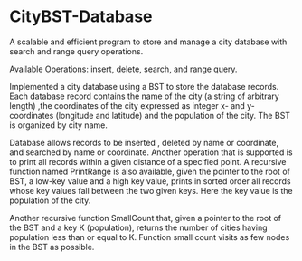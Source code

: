 # CityBST-Database
A scalable and efficient program to store and manage a city database with search and range query operations.

Available Operations: insert, delete, search, and range query.

Implemented a city database using a BST to store the database records. Each database record contains the name of the city (a string of arbitrary length) ,the coordinates of the city expressed as integer x- and y- coordinates (longitude and latitude) and the population of the city. The BST is organized by city name.

Database allows records to be inserted , deleted by name or coordinate, and searched by name or coordinate. Another operation that is supported is to print all records within a given distance of a specified point. A recursive function named PrintRange is also available, given the pointer to the root of BST, a low-key value and a high key value, prints in sorted order all records whose key values fall between the two given keys. Here the key value is the population of the city. 

Another recursive function SmallCount that, given a pointer to the root of the BST and a key K (population), returns the number of cities having population less than or equal to K. Function small count visits as few nodes in the BST as possible.
